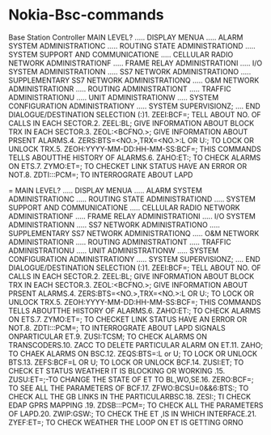 # Nokia-Bsc-commands
Base Station Controller
MAIN LEVEL? .....
DISPLAY MENUA ..... 
ALARM SYSTEM ADMINISTRATIONC .....
ROUTING STATE ADMINISTRATIOND .....
SYSTEM SUPPORT AND COMMUNICATIONE ..... 
CELLULAR RADIO NETWORK ADMINISTRATIONF .....
FRAME RELAY ADMINISTRATIONI .....
I/O SYSTEM ADMINISTRATIONN ..... 
SS7 NETWORK ADMINISTRATIONO ..... 
SUPPLEMENTARY SS7 NETWORK ADMINISTRATIONQ .....
O&M NETWORK ADMINISTRATIONR ..... 
ROUTING ADMINISTRATIONT .....
TRAFFIC ADMINISTRATIONU .....
UNIT ADMINISTRATIONW ..... 
SYSTEM CONFIGURATION ADMINISTRATIONY ..... SYSTEM SUPERVISIONZ; .... END DIALOGUE/DESTINATION SELECTION (:)1. ZEEI:BCF=<BCFNO>; TELL ABOUT NO. OF CALLS IN EACH SECTOR.2. ZEEL:BL; GIVE INFORMATION ABOUT BLOCK TRX IN EACH SECTOR.3. ZEOL:<BCFNO.>; GIVE INFORMATION ABOUT PRSENT ALARMS.4. ZERS:BTS=<NO.>,TRX=<NO.>:L OR U:; TO LOCK OR UNLOCK TRX.5. ZEOH:YYYY-MM-DD:HH-MM-SS:BCF=<BCF NO.>; THIS COMMANDS TELLS ABOUTTHE HISTORY OF ALARMS.6. ZAHO:ET:; TO CHECK ALARMS ON ETS.7. ZYMO:ET=<ET NO.>; TO CHECKET LINK STATUS HAVE AN ERROR OR NOT.8. ZDTI:::PCM=<ET NO.>; TO INTERROGRATE ABOUT LAPD 
   
= MAIN LEVEL? ..... DISPLAY MENUA ..... ALARM SYSTEM ADMINISTRATIONC ..... ROUTING STATE ADMINISTRATIOND ..... SYSTEM SUPPORT AND COMMUNICATIONE ..... CELLULAR RADIO NETWORK ADMINISTRATIONF ..... FRAME RELAY ADMINISTRATIONI ..... I/O SYSTEM ADMINISTRATIONN ..... SS7 NETWORK ADMINISTRATIONO ..... SUPPLEMENTARY SS7 NETWORK ADMINISTRATIONQ ..... O&M NETWORK ADMINISTRATIONR ..... ROUTING ADMINISTRATIONT ..... TRAFFIC ADMINISTRATIONU ..... UNIT ADMINISTRATIONW ..... SYSTEM CONFIGURATION ADMINISTRATIONY ..... SYSTEM SUPERVISIONZ; .... END DIALOGUE/DESTINATION SELECTION (:)1. ZEEI:BCF=<BCFNO>; TELL ABOUT NO. OF CALLS IN EACH SECTOR.2. ZEEL:BL; GIVE INFORMATION ABOUT BLOCK TRX IN EACH SECTOR.3. ZEOL:<BCFNO.>; GIVE INFORMATION ABOUT PRSENT ALARMS.4. ZERS:BTS=<NO.>,TRX=<NO.>:L OR U:; TO LOCK OR UNLOCK TRX.5. ZEOH:YYYY-MM-DD:HH-MM-SS:BCF=<BCF NO.>; THIS COMMANDS TELLS ABOUTTHE HISTORY OF ALARMS.6. ZAHO:ET:; TO CHECK ALARMS ON ETS.7. ZYMO:ET=<ET NO.>; TO CHECKET LINK STATUS HAVE AN ERROR OR NOT.8. ZDTI:::PCM=<ET NO.>; TO INTERROGRATE ABOUT LAPD SIGNALS ONPARTICULAR ET.9. ZUSI:TCSM; TO CHECK ALARMS ON TRANSCODERS.10. ZACC<ALARM NO.> TO DELETE PARTICULAR ALARM ON ET.11. ZAHO; TO CHAEK ALARMS ON BSC.12. ZEQS:BTS=<BTS NO.>:L or U; TO LOCK OR UNLOCK BTS.13. ZEFS:BCF=<BCF NO.>L OR U; TO LOCK OR UNLOCK BCF.14. ZUSI:ET; TO CHECK ET STATUS WEATHER IT IS BLOCKING OR WORKING .15. ZUSU:ET=<ET NO.>;-TO CHANGE THE STATE OF ET TO BL,WO,SE.16. ZERO:BCF=<BCF NO.>; TO SEE ALL THE PARAMETERS OF BCF.17. ZFWO:BCSU=0&&6:BTS:; TO CHECK ALL THE GB LINKS IN THE PARTICULARBSC.18. ZESI:; TI CHECK EDAP GPRS MAPPING .19. ZDSB:::PCM=<ET NO.>; TO CHECK ALL THE PARAMETERS OF LAPD.20. ZWIP:GSW:<ET NO.>; TO CHECK THE ET ,IS IN WHICH INTERFACE.21. ZYEF:ET=<ET NO.>; TO CHECK WEATHER THE LOOP ON ET IS GETTING ORNO
